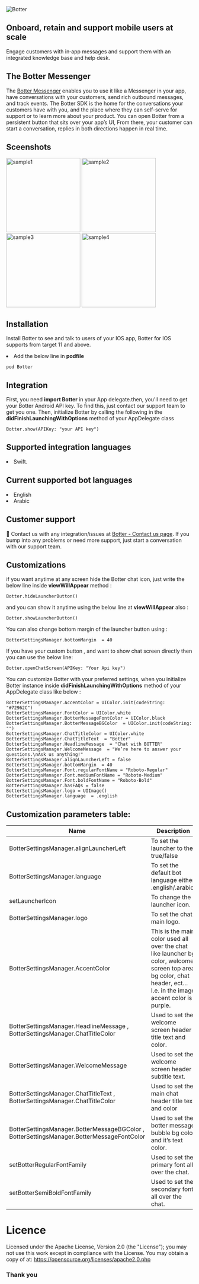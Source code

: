 <img src="https://raw.githubusercontent.com/botter-live/botter.live-IOS/master/.github/images/ic_botter.png" alt="Botter">

## Onboard, retain and support mobile users at scale
Engage customers with in‑app messages and support them with an integrated knowledge base and help desk.

## The Botter Messenger
The [Botter Messenger](https://botter.ai/) enables you to use it like a Messenger in your app, have conversations with your customers, send rich outbound messages, and track events.
The Botter SDK is the home for the conversations your customers have with you, and the place where they can self-serve for support or to learn more about your product.
You can open Botter from a persistent button that sits over your app’s UI, From there, your customer can  start a conversation, replies in both directions happen in real time.

## Sceenshots
<p float="left">
<img src="https://raw.githubusercontent.com/botter-live/botter.live-IOS/master/.github/images/sample_black.png" width="200" alt="sample1">
<img src="https://raw.githubusercontent.com/botter-live/botter.live-IOS/master/.github/images/sample_blue.png" width="200" alt="sample2">
<img src="https://raw.githubusercontent.com/botter-live/botter.live-IOS/master/.github/images/sample_orange.png" width="200" alt="sample3">
<img src="https://raw.githubusercontent.com/botter-live/botter.live-IOS/master/.github/images/sample_green.png" width="200" alt="sample4">
</p>


## Installation
Install Botter to see and talk to users of your IOS app, Botter for IOS supports from target 11 and above.

<li>Add the below line in <strong>podfile</strong></li>

```
pod Botter
```

## Integration

<p>First, you need <strong>import Botter</strong> in your App delegate.then, you'll need to get your Botter Android API key.
  To find this, just contact our support team to get you one. Then, initialize Botter by calling the following in the <strong>didFinishLaunchingWithOptions</strong> method of your AppDelegate class</p>
  
```
Botter.show(APIKey: "your API key")
```

## Supported integration languages
<li> Swift. </li>

## Current supported bot languages
<li> English </li>
<li> Arabic </li>


## Customer support

👋 Contact us with any integration/issues at [Botter - Contact us page](https://botter.ai/contact/). If you bump into any problems or need more support, just start a conversation with our support team.

## Customizations
if you want anytime at any screen hide the Botter chat icon, just write the below line inside <strong>viewWillAppear</strong> method : 

```
Botter.hideLauncherButton()
```

and you can show it anytime using the below line at <strong>viewWillAppear</strong> also :

```
Botter.showLauncherButton()
```

You can also change bottom margin of the launcher button using : 

```
BotterSettingsManager.bottomMargin  = 40
```

If you have your custom button , and want to show chat screen directly then you can use the below line:

```
Botter.openChatScreen(APIKey: "Your Api key")
```

You can customize Botter with your preferred settings, when you initialize Botter instance inside <strong>didFinishLaunchingWithOptions</strong> method of your AppDelegate class like below : 

```
BotterSettingsManager.AccentColor = UIColor.init(codeString: "#72962C")
BotterSettingsManager.FontColor = UIColor.white
BotterSettingsManager.BotterMessageFontColor = UIColor.black
BotterSettingsManager.BotterMessageBGColor  = UIColor.init(codeString: "")
BotterSettingsManager.ChatTitleColor = UIColor.white
BotterSettingsManager.ChatTitleText  = "Botter"
BotterSettingsManager.HeadlineMessage  = "Chat with BOTTER"
BotterSettingsManager.WelcomeMessage  = "We’re here to answer your questions.\nAsk us anything!"
BotterSettingsManager.alignLauncherLeft = false
BotterSettingsManager.bottomMargin  = 40
BotterSettingsManager.Font.regularFontName = "Roboto-Regular"
BotterSettingsManager.Font.mediumFontName = "Roboto-Medium"
BotterSettingsManager.Font.boldFontName = "Roboto-Bold"
BotterSettingsManager.hasFAQs = false
BotterSettingsManager.logo = UIImage()
BotterSettingsManager.language  = .english
```

## Customization parameters table:
| Name  | Description | Screenshot |
| ------------- | ------------- | ------------- |
| BotterSettingsManager.alignLauncherLeft | To set the launcher to the true/false | 
| BotterSettingsManager.language | To set the default bot language either .english/.arabic. | 
| setLauncherIcon | To change the launcher icon. | <img src="https://raw.githubusercontent.com/botter-live/botter.live-IOS/master/.github/images/1.jpg" alt="1">|
| BotterSettingsManager.logo | To set the chat main logo. | <img src="https://raw.githubusercontent.com/botter-live/botter.live-IOS/master/.github/images/2.jpg" alt="2">|
| BotterSettingsManager.AccentColor | This is the main color used all over the chat like launcher bg color, welcome screen top area bg color, chat header, ect… I.e. in the image accent color is purple. | <img src="https://raw.githubusercontent.com/botter-live/botter.live-IOS/master/.github/images/main_color.jpg" alt="main_color">|
| BotterSettingsManager.HeadlineMessage ,  BotterSettingsManager.ChatTitleColor | Used to set the welcome screen header title text and color. | <img src="https://raw.githubusercontent.com/botter-live/botter.live-IOS/master/.github/images/4.jpg" alt="4">|
| BotterSettingsManager.WelcomeMessage | Used to set the welcome screen header subtitle text. | <img src="https://raw.githubusercontent.com/botter-live/botter.live-IOS/master/.github/images/3.jpg" alt="3">|
|BotterSettingsManager.ChatTitleText , BotterSettingsManager.ChatTitleColor | Used to set the main chat header title text and color | <img src="https://raw.githubusercontent.com/botter-live/botter.live-IOS/master/.github/images/6.jpg" alt="6">|
| BotterSettingsManager.BotterMessageBGColor , BotterSettingsManager.BotterMessageFontColor | Used to set the botter message bubble bg color and it’s text color. | <img src="https://raw.githubusercontent.com/botter-live/botter.live-IOS/master/.github/images/7.jpg" alt="7">
| setBotterRegularFontFamily | Used to set the primary font all over the chat. |
| setBotterSemiBoldFontFamily | Used to set the secondary font all over the chat. |



# Licence 
Licensed under the Apache License, Version 2.0 (the "License"); you may not use this work except in compliance with the License. You may obtain a copy of at:
<a href='https://opensource.org/licenses/apache2.0.php'>https://opensource.org/licenses/apache2.0.php</a>


### Thank you 
